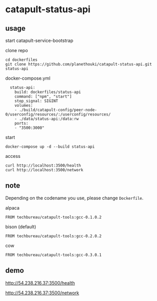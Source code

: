 # catapult-status-api


## usage

start catapult-service-bootstrap

clone repo

```
cd dockerfiles
git clone https://github.com/planethouki/catapult-status-api.git status-api
```

docker-compose.yml

```
  status-api:
    build: dockerfiles/status-api
    command: ["npm", "start"]
    stop_signal: SIGINT
    volumes:
    - ./build/catapult-config/peer-node-0/userconfig/resources/:/userconfig/resources/
    - ./data/status-api:/data:rw
    ports:
    - "3500:3000"
```

start

```
docker-compose up -d --build status-api
```

access

```
curl http://localhost:3500/health
curl http://localhost:3500/network
```



## note

Depending on the codename you use, please change `Dockerfile`.

alpaca

```
FROM techbureau/catapult-tools:gcc-0.1.0.2
```

bison (default)

```
FROM techbureau/catapult-tools:gcc-0.2.0.2
```

cow

```
FROM techbureau/catapult-tools:gcc-0.3.0.1
```


## demo

http://54.238.216.37:3500/health

http://54.238.216.37:3500/network
